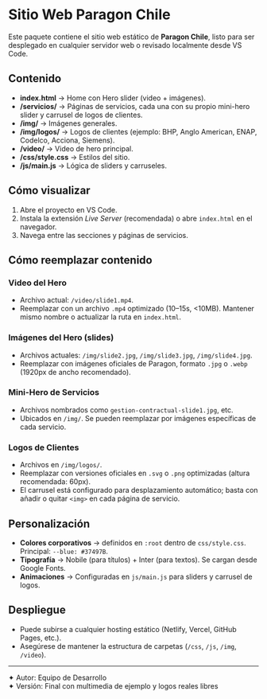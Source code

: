 # Sitio Web Paragon Chile

Este paquete contiene el sitio web estático de **Paragon Chile**, listo para ser desplegado en cualquier servidor web o revisado localmente desde VS Code.

## Contenido
- **index.html** → Home con Hero slider (video + imágenes).
- **/servicios/** → Páginas de servicios, cada una con su propio mini-hero slider y carrusel de logos de clientes.
- **/img/** → Imágenes generales.
- **/img/logos/** → Logos de clientes (ejemplo: BHP, Anglo American, ENAP, Codelco, Acciona, Siemens).
- **/video/** → Video de hero principal.
- **/css/style.css** → Estilos del sitio.
- **/js/main.js** → Lógica de sliders y carruseles.

## Cómo visualizar
1. Abre el proyecto en VS Code.
2. Instala la extensión *Live Server* (recomendada) o abre `index.html` en el navegador.
3. Navega entre las secciones y páginas de servicios.

## Cómo reemplazar contenido
### Video del Hero
- Archivo actual: `/video/slide1.mp4`.
- Reemplazar con un archivo `.mp4` optimizado (10–15s, <10MB). Mantener mismo nombre o actualizar la ruta en `index.html`.

### Imágenes del Hero (slides)
- Archivos actuales: `/img/slide2.jpg`, `/img/slide3.jpg`, `/img/slide4.jpg`.
- Reemplazar con imágenes oficiales de Paragon, formato `.jpg` o `.webp` (1920px de ancho recomendado).

### Mini-Hero de Servicios
- Archivos nombrados como `gestion-contractual-slide1.jpg`, etc.
- Ubicados en `/img/`. Se pueden reemplazar por imágenes específicas de cada servicio.

### Logos de Clientes
- Archivos en `/img/logos/`.
- Reemplazar con versiones oficiales en `.svg` o `.png` optimizadas (altura recomendada: 60px).
- El carrusel está configurado para desplazamiento automático; basta con añadir o quitar `<img>` en cada página de servicio.

## Personalización
- **Colores corporativos** → definidos en `:root` dentro de `css/style.css`. Principal: `--blue: #37497B`.
- **Tipografía** → Nobile (para títulos) + Inter (para textos). Se cargan desde Google Fonts.
- **Animaciones** → Configuradas en `js/main.js` para sliders y carrusel de logos.

## Despliegue
- Puede subirse a cualquier hosting estático (Netlify, Vercel, GitHub Pages, etc.).
- Asegúrese de mantener la estructura de carpetas (`/css`, `/js`, `/img`, `/video`).

---
✦ Autor: Equipo de Desarrollo  
✦ Versión: Final con multimedia de ejemplo y logos reales libres  
